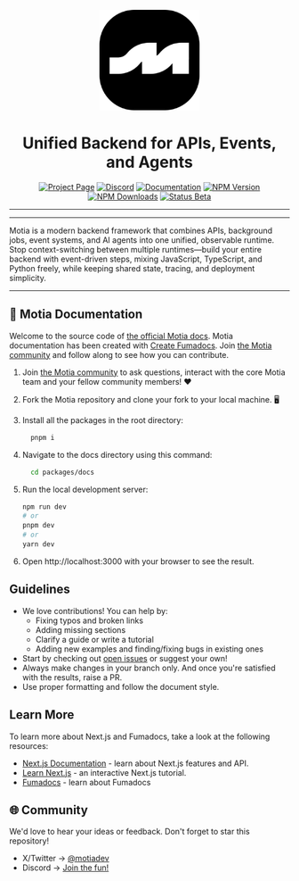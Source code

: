 <a name="readme-top"></a>

<div align="center">
  <img src="../../assets/PNGs/icon.png" alt="Logo" width="180">
  <h1 align="center"> Unified Backend for APIs, Events, and Agents </h1>
</div>

<div align="center">
  <a href="https://motia.dev"><img src="https://img.shields.io/badge/PROJECT-PAGE-FFE165?style=for-the-badge&labelColor=555555" alt="Project Page"></a>
  <a href="https://discord.gg/nJFfsH5d6v"><img src="https://img.shields.io/badge/DISCORD-JOIN%20US-9146FF?style=for-the-badge&labelColor=555555" alt="Discord"></a>
  <a href="https://motia.dev/docs"><img src="https://img.shields.io/badge/DOCS-READ%20NOW-000000?style=for-the-badge&labelColor=555555" alt="Documentation"></a>
  <a href="https://www.npmjs.com/package/motia"><img src="https://img.shields.io/npm/v/motia?style=for-the-badge&label=NPM&labelColor=555555&color=CB3837" alt="NPM Version"></a>
  <a href="https://www.npmjs.com/package/motia"><img src="https://img.shields.io/npm/dt/motia?style=for-the-badge&label=DOWNLOADS&labelColor=555555&color=CB3837" alt="NPM Downloads"></a>
  <a href="#"><img src="https://img.shields.io/badge/STATUS-BETA-FFE165?style=for-the-badge&labelColor=555555" alt="Status Beta"></a>
  <hr>
</div>

---

Motia is a modern backend framework that combines APIs, background jobs, event systems, and AI agents into one unified, observable runtime. Stop context-switching between multiple runtimes—build your entire backend with event-driven steps, mixing JavaScript, TypeScript, and Python freely, while keeping shared state, tracing, and deployment simplicity.

---

## 📝 Motia Documentation

Welcome to the source code of [the official Motia docs](http://motia.dev/docs/).
Motia documentation has been created with [Create Fumadocs](https://github.com/fuma-nama/fumadocs). Join [the Motia community](https://discord.gg/m3XN23Kp) and follow along to see how you can contribute.

1. Join [the Motia community](https://discord.gg/m3XN23Kp) to ask questions, interact with the core Motia team and your fellow community members! ❤️
2. Fork the Motia repository and clone your fork to your local machine. 🖥️ 
3. Install all the packages in the root directory:

    ``` bash
      pnpm i
    ```

4. Navigate to the docs directory using this command:

    ``` bash
      cd packages/docs 
    ```

5. Run the local development server:

    ```bash
    npm run dev
    # or
    pnpm dev
    # or
    yarn dev
    ```

6. Open http://localhost:3000 with your browser to see the result.

## Guidelines

- We love contributions! You can help by:
  - Fixing typos and broken links
  - Adding missing sections
  - Clarify a guide or write a tutorial
  - Adding new examples and finding/fixing bugs in existing ones
- Start by checking out [open issues](https://github.com/MotiaDev/motia/labels/documentation) or suggest your own!
- Always make changes in your branch only. And once you're satisfied with the results, raise a PR.
- Use proper formatting and follow the document style.

## Learn More

To learn more about Next.js and Fumadocs, take a look at the following
resources:

- [Next.js Documentation](https://nextjs.org/docs) - learn about Next.js
  features and API.
- [Learn Next.js](https://nextjs.org/learn) - an interactive Next.js tutorial.
- [Fumadocs](https://fumadocs.vercel.app) - learn about Fumadocs

## 🌐 Community

We'd love to hear your ideas or feedback. Don't forget to star this repository!

- X/Twitter -> [@motiadev](https://x.com/motiadev)
- Discord -> [Join the fun!](https://discord.gg/m3XN23Kp)
